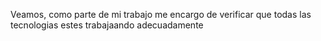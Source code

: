 
Veamos, como parte de mi trabajo me encargo de verificar que todas las tecnologias estes trabajaando adecuadamente